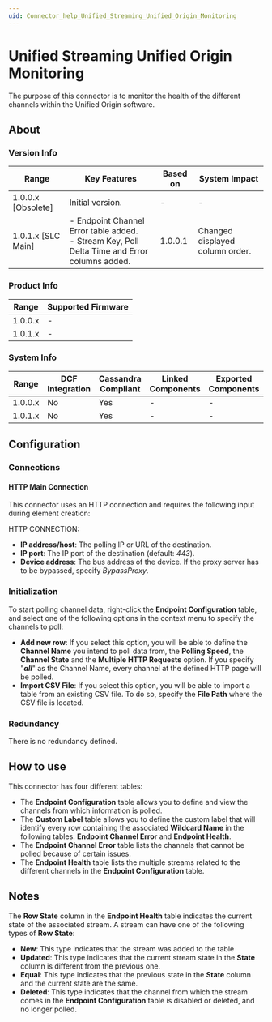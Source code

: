 ```yaml
---
uid: Connector_help_Unified_Streaming_Unified_Origin_Monitoring
---
```


# Unified Streaming Unified Origin Monitoring

The purpose of this connector is to monitor the health of the different channels within the Unified Origin software.

## About

### Version Info

| Range | Key Features | Based on | System Impact |
|--|--|--|--|
| 1.0.0.x [Obsolete] | Initial version. | - | - |
| 1.0.1.x [SLC Main] | - Endpoint Channel Error table added. <br>- Stream Key, Poll Delta Time and Error columns added. | 1.0.0.1 | Changed displayed column order. |

### Product Info

| Range     | Supported Firmware     |
|-----------|------------------------|
| 1.0.0.x   | -                      |
| 1.0.1.x   | -                      |

### System Info

| Range     | DCF Integration     | Cassandra Compliant     | Linked Components     | Exported Components     |
|-----------|---------------------|-------------------------|-----------------------|-------------------------|
| 1.0.0.x   | No                  | Yes                     | -                     | -                       |
| 1.0.1.x   | No                  | Yes                     | -                     | -                       |

## Configuration

### Connections

#### HTTP Main Connection

This connector uses an HTTP connection and requires the following input during element creation:

HTTP CONNECTION:

- **IP address/host**: The polling IP or URL of the destination.
- **IP port**: The IP port of the destination (default: *443*).
- **Device address**: The bus address of the device. If the proxy server has to be bypassed, specify *BypassProxy*.

### Initialization

To start polling channel data, right-click the **Endpoint Configuration** table, and select one of the following options in the context menu to specify the channels to poll:

- **Add new row**: If you select this option, you will be able to define the **Channel Name** you intend to poll data from, the **Polling Speed**, the **Channel State** and the **Multiple HTTP Requests** option.
  If you specify "***all***" as the Channel Name, every channel at the defined HTTP page will be polled.
- **Import CSV File**: If you select this option, you will be able to import a table from an existing CSV file. To do so, specify the **File Path** where the CSV file is located.

### Redundancy

There is no redundancy defined.

## How to use

This connector has four different tables:

- The **Endpoint Configuration** table allows you to define and view the channels from which information is polled.
- The **Custom Label** table allows you to define the custom label that will identify every row containing the associated **Wildcard Name** in the following tables: **Endpoint Channel Error** and **Endpoint Health**.
- The **Endpoint Channel Error** table lists the channels that cannot be polled because of certain issues.
- The **Endpoint Health** table lists the multiple streams related to the different channels in the **Endpoint Configuration** table.

## Notes

The **Row State** column in the **Endpoint Health** table indicates the current state of the associated stream. A stream can have one of the following types of **Row State**:

- **New**: This type indicates that the stream was added to the table
- **Updated**: This type indicates that the current stream state in the **State** column is different from the previous one.
- **Equal**: This type indicates that the previous state in the **State** column and the current state are the same.
- **Deleted**: This type indicates that the channel from which the stream comes in the **Endpoint Configuration** table is disabled or deleted, and no longer polled.
